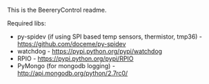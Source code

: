 This is the BeereryControl readme.

Required libs:

* py-spidev (if using SPI based temp sensors, thermistor, tmp36) - https://github.com/doceme/py-spidev
* watchdog - https://pypi.python.org/pypi/watchdog
* RPIO - https://pypi.python.org/pypi/RPIO
* PyMongo (for mongodb logging) - http://api.mongodb.org/python/2.7rc0/